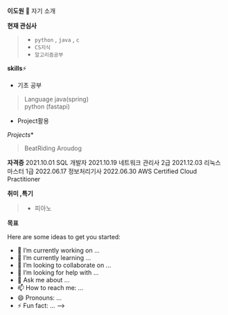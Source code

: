 **이도원** 👋
자기 소개

**현재 관심사**
> * `python` , `java` , `c`
>  * `CS지식`
> *  `알고리즘공부`

**skills**⚡
* 기초 공부
> Language
  java(spring) <br> python (fastapi)<br> 

* Project활용

*Projects**
> BeatRiding
> Aroudog

**자격증**
2021.10.01 SQL 개발자
2021.10.19 네트워크 관리사 2급
2021.12.03 리눅스 마스터 1급
2022.06.17 정보처리기사
2022.06.30 AWS Certified Cloud Practitioner

**취미 ,특기**
> * 피아노

**목표**

Here are some ideas to get you started:

- 🔭 I’m currently working on ...
- 🌱 I’m currently learning ...
- 👯 I’m looking to collaborate on ...
- 🤔 I’m looking for help with ...
- 💬 Ask me about ...
- 📫 How to reach me: ...
- 😄 Pronouns: ...
- ⚡ Fun fact: ...
-->
